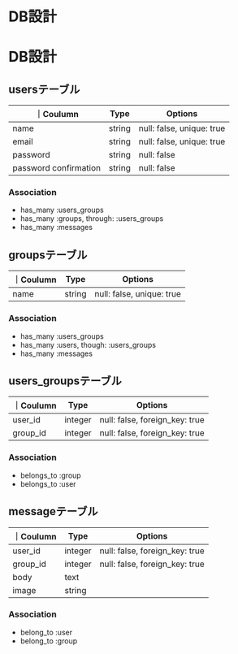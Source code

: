# DB設計 

 # DB設計 

## usersテーブル

｜Coulumn|Type|Options|
|--------|----|-------|
|name|string|null: false, unique: true|
|email|string|null: false, unique: true|
|password|string|null: false|
|password confirmation|string|null: false|

### Association

- has_many :users_groups 
- has_many :groups, through: :users_groups
- has_many :messages

## groupsテーブル

｜Coulumn|Type|Options|
|--------|----|-------|
|name|string|null: false, unique: true|

### Association

- has_many :users_groups
- has_many :users, though: :users_groups
- has_many :messages

## users_groupsテーブル

｜Coulumn|Type|Options|
|--------|----|-------|
|user_id|integer|null: false, foreign_key: true|
|group_id|integer|null: false, foreign_key: true|

### Association 

- belongs_to :group
- belongs_to :user

## messageテーブル

｜Coulumn|Type|Options|
|--------|----|-------|
|user_id|integer|null: false, foreign_key: true|
|group_id|integer|null: false, foreign_key: true|
|body|text|
|image|string|

### Association

- belong_to :user
- belong_to :group